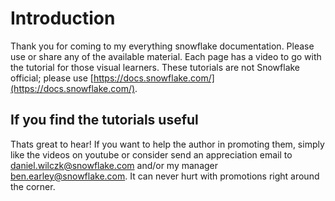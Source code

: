 # Introduction
Thank you for coming to my everything snowflake documentation. Please use or share any of the available material. Each page has a video to go with the tutorial for those visual learners. These tutorials are not Snowflake official; please use [https://docs.snowflake.com/](https://docs.snowflake.com/).

## If you find the tutorials useful
Thats great to hear! If you want to help the author in promoting them, simply like the videos on youtube or consider send an appreciation email to [daniel.wilczk@snowflake.com](#) and/or my manager [ben.earley@snowflake.com](#). It can never hurt with promotions right around the corner.